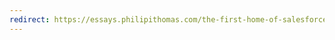 ```yaml
---
redirect: https://essays.philipithomas.com/the-first-home-of-salesforce-com-93e3c6b892d6#.841pvklup
---
```

